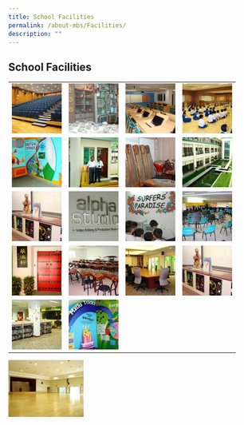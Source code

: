 ```yaml
---
title: School Facilities
permalink: /about-mbs/Facilities/
description: ""
---
```

## School Facilities 


|   |   |   |   |
|---|---|---|---|
|  ![](/images/facilities-19.jpeg) |  ![](/images/facilities-1.jpeg) | ![](/images/facilities-2.jpeg)  | ![](/images/facilities-3.jpeg)  |
| ![](/images/facilities-4.jpeg)  | ![](/images/facilities-5.jpeg)  | ![](/images/facilities-6.jpeg)  |  ![](/images/facilities-7.jpeg) |
| ![](/images/facilities-8.jpeg)  | ![](/images/facilities-9.jpeg)  | ![](/images/facilities-10.jpeg)  |  ![](/images/facilities-11.jpeg) |
|  ![](/images/facilities-12.jpeg) | ![](/images/facilities-13.jpeg)  | ![](/images/facilities-14.jpeg)  |  ![](/images/facilities-8.jpeg) |
|  ![](/images/facilities-16.jpeg) |  ![](/images/facilities-17.jpeg) |     |   |

<img style="width: 30%;" src="/images/facilities-18.jpeg" /> 

